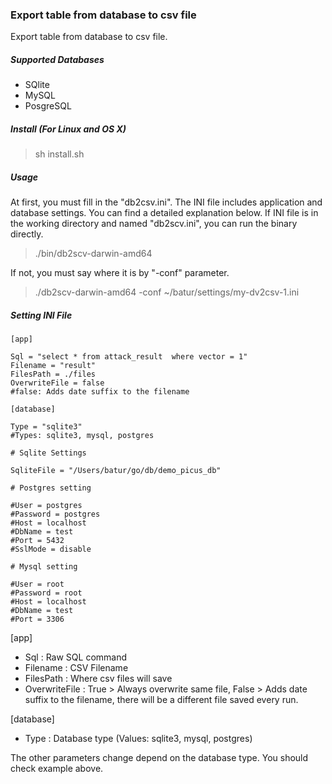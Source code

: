 ### Export table from database to csv file

Export table from database to csv file.


##### Supported Databases

- SQlite
- MySQL
- PosgreSQL

##### Install (For Linux and OS X)

> sh install.sh


##### Usage

At first, you must fill in the "db2csv.ini". The INI file includes application and database settings. 
You can find a detailed explanation below. If INI file is in the working directory and named "db2scv.ini", you can run the binary directly.

> ./bin/db2scv-darwin-amd64

If not, you must say where it is by "-conf" parameter.

> ./db2scv-darwin-amd64 -conf ~/batur/settings/my-dv2csv-1.ini

##### Setting INI File

```
[app]

Sql = "select * from attack_result  where vector = 1"
Filename = "result"
FilesPath = ./files
OverwriteFile = false
#false: Adds date suffix to the filename

[database]

Type = "sqlite3"
#Types: sqlite3, mysql, postgres

# Sqlite Settings

SqliteFile = "/Users/batur/go/db/demo_picus_db"

# Postgres setting

#User = postgres
#Password = postgres
#Host = localhost
#DbName = test
#Port = 5432
#SslMode = disable

# Mysql setting

#User = root
#Password = root
#Host = localhost
#DbName = test
#Port = 3306
```
[app]

* Sql : Raw SQL command
* Filename : CSV Filename
* FilesPath : Where csv files will save
* OverwriteFile : True > Always overwrite same file,  False > Adds date suffix to the filename, there will be a different file saved every run.

[database]

* Type : Database type (Values:  sqlite3, mysql, postgres)

The other parameters change depend on the database type. You should check example above.
